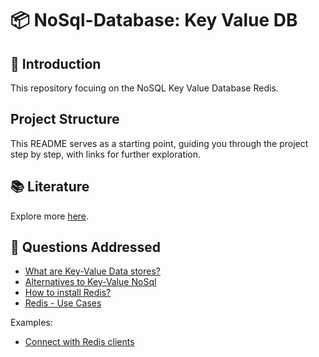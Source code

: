 # 📦 NoSql-Database: Key Value DB

## 🤖 Introduction

This repository focuing on the NoSQL Key Value Database Redis.

## Project Structure

This README serves as a starting point, guiding you through the project step by step, with links for further exploration.

## 📚 Literature

Explore more [here](./literature/README.md).

## 🦆 Questions Addressed

- [What are Key-Value Data stores?](./main/README.md#)
- [Alternatives to Key-Value NoSql](./main/README.md#)
- [How to install Redis?](./main/redis/installation/README.md)
- [Redis - Use Cases](./main/redis/use-cases/README.md)

Examples:

- [Connect with Redis clients](./examples/README.md)
